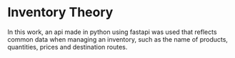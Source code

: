 # Inventory Theory

In this work, an api made in python using fastapi was used that reflects common data when managing an inventory, such as the name of products, quantities, prices and destination routes.

